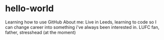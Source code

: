 # hello-world
Learning how to use GitHub
About me: Live in Leeds, learning to code so I can change career into something i've always been interested in. LUFC fan, father, stresshead (at the moment)